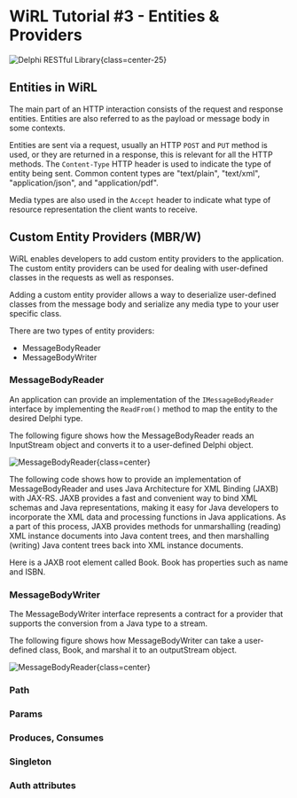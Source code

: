 # WiRL Tutorial #3 - Entities & Providers

![Delphi RESTful Library](/logo.png){class=center-25}

## Entities in WiRL

The main part of an HTTP interaction consists of the request and response entities. Entities are also referred to as the payload or message body in some contexts.

Entities are sent via a request, usually an HTTP `POST` and `PUT` method is used, or they are returned in a response, this is relevant for all the HTTP methods. The `Content-Type` HTTP header is used to indicate the type of entity being sent. Common content types are "text/plain", "text/xml", "application/json", and "application/pdf".

Media types are also used in the `Accept` header to indicate what type of resource representation the client wants to receive.


## Custom Entity Providers (MBR/W)

WiRL enables developers to add custom entity providers to the application. The custom entity providers can be used for dealing with user-defined classes in the requests as well as responses.

Adding a custom entity provider allows a way to deserialize user-defined classes from the message body and serialize any media type to your user specific class.

There are two types of entity providers:

- MessageBodyReader
- MessageBodyWriter

### MessageBodyReader

An application can provide an implementation of the `IMessageBodyReader` interface by implementing the `ReadFrom()` method to map the entity to the desired Delphi type.

The following figure shows how the MessageBodyReader reads an InputStream object and converts it to a user-defined Delphi object.

![MessageBodyReader](/mbr.png){class=center}

The following code shows how to provide an implementation of MessageBodyReader and uses Java Architecture for XML Binding (JAXB) with JAX-RS. JAXB provides a fast and convenient way to bind XML schemas and Java representations, making it easy for Java developers to incorporate the XML data and processing functions in Java applications. As a part of this process, JAXB provides methods for unmarshalling (reading) XML instance documents into Java content trees, and then marshalling (writing) Java content trees back into XML instance documents.

Here is a JAXB root element called Book. Book has properties such as name and ISBN.

### MessageBodyWriter

The MessageBodyWriter interface represents a contract for a provider that supports the conversion from a Java type to a stream.

The following figure shows how MessageBodyWriter can take a user-defined class, Book, and marshal it to an outputStream object.

![MessageBodyReader](/mbw.png){class=center}

### Path

### Params

### Produces, Consumes

### Singleton

### Auth attributes

